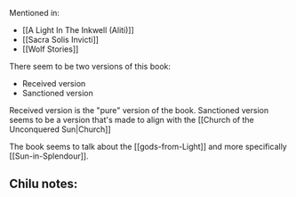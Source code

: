 Mentioned in:
- [[A Light In The Inkwell (Aliti)]]
- [[Sacra Solis Invicti]]
- [[Wolf Stories]]

There seem to be two versions of this book:
- Received version
- Sanctioned version

Received version is the "pure" version of the book.
Sanctioned version seems to be a version that's made to align with the [[Church of the Unconquered Sun|Church]]

The book seems to talk about the [[gods-from-Light]] and more specifically [[Sun-in-Splendour]].

Chilu notes:
- 